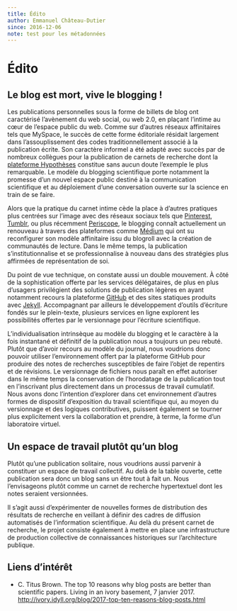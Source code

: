 ```yaml
---
title: Édito
author: Emmanuel Château-Dutier
since: 2016-12-06
note: test pour les métadonnées
---
```


# Édito

## Le blog est mort, vive le blogging !

Les publications personnelles sous la forme de billets de blog ont caractérisé l’avènement du web social, ou web 2.0, en plaçant l’intime au cœur de l’espace public du web. Comme sur d’autres réseaux affinitaires tels que MySpace, le succès de cette forme éditoriale résidait largement dans l’assouplissement des codes traditionnellement associé à la publication écrite. Son caractère informel a été adapté avec succès par de nombreux collègues pour la publication de carnets de recherche dont la [plateforme Hypothèses](http://hypotheses.org) constitue sans aucun doute l’exemple le plus remarquable. Le modèle du blogging scientifique porte notamment la promesse d’un nouvel espace public destiné à la communication scientifique et au déploiement d’une conversation ouverte sur la science en train de se faire.

Alors que la pratique du carnet intime cède la place à d’autres pratiques plus centrées sur l’image avec des réseaux sociaux tels que [Pinterest](https://pinterest.com), [Tumblr](https://www.tumblr.com), ou plus récemment [Periscope](https://www.periscope.tv), le blogging connaît actuellement un renouveau à travers des plateformes comme [Médium](https://medium.com) qui ont su reconfigurer son modèle affinitaire issu du blogroll avec la création de communautés de lecture. Dans le même temps, la publication s’institutionnalise et se professionnalise à nouveau dans des stratégies plus affirmées de représentation de soi.

Du point de vue technique, on constate aussi un double mouvement. À côté de la sophistication offerte par les services délégataires, de plus en plus d’usagers privilégient des solutions de publication légères en ayant notamment recours la plateforme [GitHub](https://github.com) et des sites statiques produits avec [Jekyll](https://jekyllrb.com). Accompagnant par ailleurs le développement d’outils d’écriture fondés sur le plein-texte, plusieurs services en ligne explorent les possibilités offertes par le versionnage pour l’écriture scientifique.

L’individualisation intrinsèque au modèle du blogging et le caractère à la fois instantané et définitif de la publication nous a toujours un peu rebuté. Plutôt que d’avoir recours au modèle du journal, nous voudrions donc pouvoir utiliser l’environnement offert par la plateforme GitHub pour produire des notes de recherches susceptibles de faire l’objet de repentirs et de révisions. Le versionnage de fichiers nous paraît en effet autoriser dans le même temps la conservation de l’horodatage de la publication tout en l’inscrivant plus directement dans un processus de travail cumulatif. Nous avons donc l’intention d’explorer dans cet environnement d’autres formes de dispositif d’exposition du travail scientifique qui, au moyen du versionnage et des logiques contributives, puissent également se tourner plus explicitement vers la collaboration et prendre, à terme, la forme d’un laboratoire virtuel.

## Un espace de travail plutôt qu’un blog

Plutôt qu’une publication solitaire, nous voudrions aussi parvenir à constituer un espace de travail collectif. Au delà de la table ouverte, cette publication sera donc un blog sans un être tout à fait un. Nous l’envisageons plutôt comme un carnet de recherche hypertextuel dont les notes seraient versionnées.

Il s’agit aussi d’expérimenter de nouvelles formes de distribution des résultats de recherche en veillant à définir des cadres de diffusion automatisés de l’information scientifique. Au delà du présent carnet de recherche, le projet consiste également à mettre en place une infrastructure de production collective de connaissances historiques sur l’architecture publique.

## Liens d’intérêt

- C. Titus Brown. The top 10 reasons why blog posts are better than scientific papers. Living in an ivory basement, 7 janvier 2017. http://ivory.idyll.org/blog/2017-top-ten-reasons-blog-posts.html​